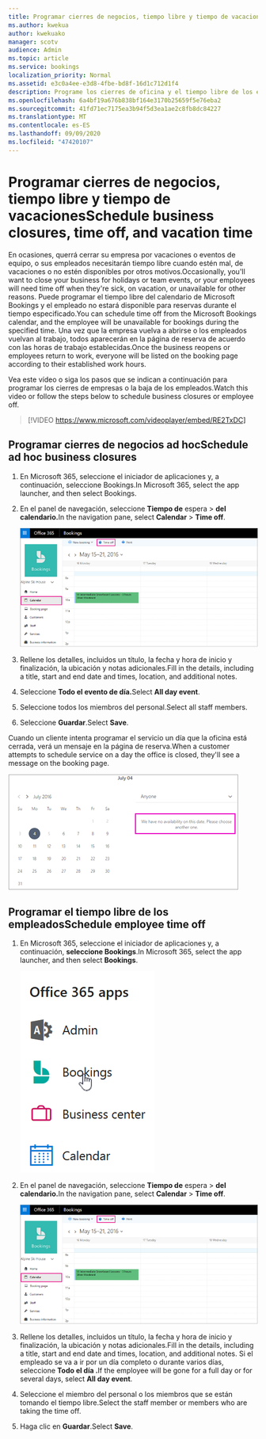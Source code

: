 ```yaml
---
title: Programar cierres de negocios, tiempo libre y tiempo de vacaciones
ms.author: kwekua
author: kwekuako
manager: scotv
audience: Admin
ms.topic: article
ms.service: bookings
localization_priority: Normal
ms.assetid: e3c0a4ee-e3d8-4fbe-bd8f-16d1c712d1f4
description: Programe los cierres de oficina y el tiempo libre de los empleados del calendario de Bookings para que los empleados se marquen como no disponibles para las reservas durante las horas especificadas.
ms.openlocfilehash: 6a4bf19a676b838bf164e3170b25659f5e76eba2
ms.sourcegitcommit: 41fd71ec7175ea3b94f5d3ea1ae2c8fb8dc84227
ms.translationtype: MT
ms.contentlocale: es-ES
ms.lasthandoff: 09/09/2020
ms.locfileid: "47420107"
---
```

# <a name="schedule-business-closures-time-off-and-vacation-time"></a><span data-ttu-id="bcfd5-103">Programar cierres de negocios, tiempo libre y tiempo de vacaciones</span><span class="sxs-lookup"><span data-stu-id="bcfd5-103">Schedule business closures, time off, and vacation time</span></span>

<span data-ttu-id="bcfd5-104">En ocasiones, querrá cerrar su empresa por vacaciones o eventos de equipo, o sus empleados necesitarán tiempo libre cuando estén mal, de vacaciones o no estén disponibles por otros motivos.</span><span class="sxs-lookup"><span data-stu-id="bcfd5-104">Occasionally, you'll want to close your business for holidays or team events, or your employees will need time off when they're sick, on vacation, or unavailable for other reasons.</span></span> <span data-ttu-id="bcfd5-105">Puede programar el tiempo libre del calendario de Microsoft Bookings y el empleado no estará disponible para reservas durante el tiempo especificado.</span><span class="sxs-lookup"><span data-stu-id="bcfd5-105">You can schedule time off from the Microsoft Bookings calendar, and the employee will be unavailable for bookings during the specified time.</span></span> <span data-ttu-id="bcfd5-106">Una vez que la empresa vuelva a abrirse o los empleados vuelvan al trabajo, todos aparecerán en la página de reserva de acuerdo con las horas de trabajo establecidas.</span><span class="sxs-lookup"><span data-stu-id="bcfd5-106">Once the business reopens or employees return to work, everyone will be listed on the booking page according to their established work hours.</span></span>

<span data-ttu-id="bcfd5-107">Vea este vídeo o siga los pasos que se indican a continuación para programar los cierres de empresas o la baja de los empleados.</span><span class="sxs-lookup"><span data-stu-id="bcfd5-107">Watch this video or follow the steps below to schedule business closures or employee off.</span></span>

> [!VIDEO https://www.microsoft.com/videoplayer/embed/RE2TxDC]

## <a name="schedule-ad-hoc-business-closures"></a><span data-ttu-id="bcfd5-108">Programar cierres de negocios ad hoc</span><span class="sxs-lookup"><span data-stu-id="bcfd5-108">Schedule ad hoc business closures</span></span>

1. <span data-ttu-id="bcfd5-109">En Microsoft 365, seleccione el iniciador de aplicaciones y, a continuación, seleccione Bookings.</span><span class="sxs-lookup"><span data-stu-id="bcfd5-109">In Microsoft 365, select the app launcher, and then select Bookings.</span></span>

1. <span data-ttu-id="bcfd5-110">En el panel de navegación, seleccione **Tiempo de** espera \> **del calendario.**</span><span class="sxs-lookup"><span data-stu-id="bcfd5-110">In the navigation pane, select **Calendar** \> **Time off**.</span></span>

   ![Imagen del botón de tiempo de espera y vista de calendario de Bookings](../media/bookings-calendar-timeoff.png)

1. <span data-ttu-id="bcfd5-112">Rellene los detalles, incluidos un título, la fecha y hora de inicio y finalización, la ubicación y notas adicionales.</span><span class="sxs-lookup"><span data-stu-id="bcfd5-112">Fill in the details, including a title, start and end date and times, location, and additional notes.</span></span>

1. <span data-ttu-id="bcfd5-113">Seleccione **Todo el evento de día.**</span><span class="sxs-lookup"><span data-stu-id="bcfd5-113">Select **All day event**.</span></span>

1. <span data-ttu-id="bcfd5-114">Seleccione todos los miembros del personal.</span><span class="sxs-lookup"><span data-stu-id="bcfd5-114">Select all staff members.</span></span>

1. <span data-ttu-id="bcfd5-115">Seleccione **Guardar**.</span><span class="sxs-lookup"><span data-stu-id="bcfd5-115">Select **Save**.</span></span>

<span data-ttu-id="bcfd5-116">Cuando un cliente intenta programar el servicio un día que la oficina está cerrada, verá un mensaje en la página de reserva.</span><span class="sxs-lookup"><span data-stu-id="bcfd5-116">When a customer attempts to schedule service on a day the office is closed, they'll see a message on the booking page.</span></span>

   ![Imagen del mensaje de ejemplo que el cliente ve al intentar reservar durante el tiempo libre](../media/bookings-timeoff-message.png)

## <a name="schedule-employee-time-off"></a><span data-ttu-id="bcfd5-118">Programar el tiempo libre de los empleados</span><span class="sxs-lookup"><span data-stu-id="bcfd5-118">Schedule employee time off</span></span>

1. <span data-ttu-id="bcfd5-119">En Microsoft 365, seleccione el iniciador de aplicaciones y, a continuación, **seleccione Bookings**.</span><span class="sxs-lookup"><span data-stu-id="bcfd5-119">In Microsoft 365, select the app launcher, and then select **Bookings**.</span></span>

   ![Imagen del iniciador de aplicaciones](../media/bookings-applauncher.png)

1. <span data-ttu-id="bcfd5-121">En el panel de navegación, seleccione **Tiempo de** espera \> **del calendario.**</span><span class="sxs-lookup"><span data-stu-id="bcfd5-121">In the navigation pane, select **Calendar** \> **Time off**.</span></span>

   ![Imagen del botón de tiempo de espera y vista de calendario de Bookings](../media/bookings-calendar-timeoff.png)

1. <span data-ttu-id="bcfd5-123">Rellene los detalles, incluidos un título, la fecha y hora de inicio y finalización, la ubicación y notas adicionales.</span><span class="sxs-lookup"><span data-stu-id="bcfd5-123">Fill in the details, including a title, start and end date and times, location, and additional notes.</span></span> <span data-ttu-id="bcfd5-124">Si el empleado se va a ir por un día completo o durante varios días, seleccione **Todo el día .**</span><span class="sxs-lookup"><span data-stu-id="bcfd5-124">If the employee will be gone for a full day or for several days, select **All day event**.</span></span>

1. <span data-ttu-id="bcfd5-125">Seleccione el miembro del personal o los miembros que se están tomando el tiempo libre.</span><span class="sxs-lookup"><span data-stu-id="bcfd5-125">Select the staff member or members who are taking the time off.</span></span>

1. <span data-ttu-id="bcfd5-126">Haga clic en **Guardar**.</span><span class="sxs-lookup"><span data-stu-id="bcfd5-126">Select **Save**.</span></span>
